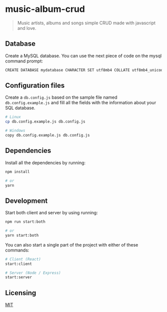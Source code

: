# music-album-crud

> Music artists, albums and songs simple CRUD made with javascript and love.

## Database
Create a MySQL database. You can use the next piece of code on the mysql command prompt:

```bash
CREATE DATABASE mydatabase CHARACTER SET utf8mb4 COLLATE utf8mb4_unicode_ci;
```

## Configuration files
Create a `db.config.js` based on the sample file named `db.config.example.js` and fill all the fields with the information about your SQL database.

```bash
# Linux
cp db.config.example.js db.config.js

# Windows
copy db.config.example.js db.config.js
```

## Dependencies
Install all the dependencies by running:

```bash
npm install

# or
yarn
```

## Development
Start both client and server by using running:

```bash
npm run start:both

# or
yarn start:both
```

You can also start a single part of the project with either of these commands:

```bash
# Client (React)
start:client

# Server (Node / Express)
start:server
```

## Licensing

[MIT](LICENSE)
